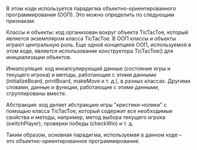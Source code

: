 В этом коде используется парадигма объектно-ориентированного программирования (ООП). 
Это можно определить по следующим признакам:

Классы и объекты: код организован вокруг объекта TicTacToe, который является экземпляром класса TicTacToe. 
В ООП классы и объекты играют центральную роль. 
Еще одной концепцией ООП, используемой в этом коде, 
является использование конструктора TicTacToe() для инициализации объектов.

Инкапсуляция: код инкапсулирующий данные (состояние игры и текущего игрока) и методы, 
работающие с этими данными (initializeBoard, printBoard, makeMove и т. д.), в разных классах. 
Другими словами, данные и функции, работающие с этими данными, сгруппированы вместе.

Абстракция: код делает абстракцию игры "крестики-нолики" с помощью класса TicTacToe, 
который содержит все необходимые свойства и методы, например, метод выбора текущего игрока (switchPlayer), 
проверки победы (checkWin) и т. д.

Таким образом, основная парадигма, используемая в данном коде – это объектно-ориентированное программирование.
